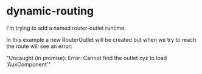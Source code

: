 # dynamic-routing
I'm trying to add a named router-outlet runtime.

In this example a new RouterOutlet will be created but when we try to reach the route will see an error:

"Uncaught (in promise): Error: Cannot find the outlet xyz to load 'AuxComponent'"
